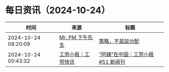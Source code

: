 ﻿# 每日资讯（2024-10-24）

|时间|来源|标题|
|---|---|---|
|2024-10-24 08:20:09|[Mr. PM 下午先生](http://mrpm.cc/?feed=rss2)|[策略，不是談分配](https://mrpm.cc/?p=1690)|
|2024-10-24 00:43:32|[工劳小报｜工劳快讯](https://newsletter.laborinfocn.com/rss)|[“阿姨”在中国｜工劳小报 #51 新闻刊](https://feed.laborinfocn7.com/issue51-news/)|

